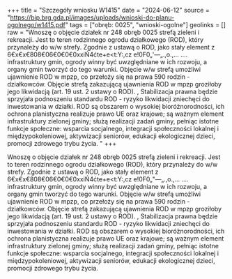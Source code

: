+++
title = "Szczegóły wniosku W1415"
date = "2024-06-12"
source = "https://bip.brg.gda.pl/images/uploads/wnioski-do-planu-ogolnego/w1415.pdf"
tags = ["obręb: 0025", "wnioski-ogolne"]
geolinks = []
raw = "Wnoszę o objęcie działek nr 248 obręb 0025 strefą zieleni i rekreacji. Jest to teren rodzinnego ogrodu działkowego (ROD), który przynależy do w/w strefy. Zgodnie z ustawą o ROD, jako stały element z 6€x€x€808€06€0€0€0xxiŃ4ćte+e<t:Y:,cz e!0F0„'—„.,o.,... .... infrastruktury gmin, ogrody winny być uwzględniane w ich rozwoju, a organy gmin tworzyć do tego warunki. Objęcie w/w strefą umożliwi ujawnienie ROD w mpzp, co przełoży się na prawa 590 rodzin - działkowców. Objęcie strefą zakazującą ujawnienia ROD w mpzp groziłoby jego likwidacją (art. 19 ust. 2 ustawy o ROD). , Stabilizacja prawna będzie sprzyjała podnoszeniu standardu ROD - ryzyko likwidacji zniechęci do inwestowania w działki. ROD są obszarem o wysokiej bioróżnorodności, ich ochrona planistyczna realizuje prawo UE oraz krajowe; są ważnym element infrastruktury zielonej gminy; służą realizacji zadań gminy, pełniąc istotne funkcje społeczne: wsparcia socjalnego, integracji społeczności lokalnej i międzypokoleniowej, aktywizacji seniorów, edukacji ekologicznej dzieci, promocji zdrowego trybu życia. "
+++

Wnoszę o objęcie działek nr 248 obręb 0025 strefą zieleni i rekreacji. Jest to teren rodzinnego
ogrodu działkowego (ROD), który przynależy do w/w strefy. Zgodnie z ustawą o ROD, jako stały element
z 6€x€x€808€06€0€0€0xxiŃ4ćte+e<t:Y:,cz e!0F0„"—„.,o.,... ....
infrastruktury gmin, ogrody winny być uwzględniane w ich rozwoju, a organy gmin tworzyć do tego warunki.
Objęcie w/w strefą umożliwi ujawnienie ROD w mpzp, co przełoży się na prawa 590 rodzin - działkowców.
Objęcie strefą zakazującą ujawnienia ROD w mpzp groziłoby jego likwidacją (art. 19 ust. 2 ustawy o ROD). ,
Stabilizacja prawna będzie sprzyjała podnoszeniu standardu ROD - ryzyko likwidacji zniechęci do
inwestowania w działki. ROD są obszarem o wysokiej bioróżnorodności, ich ochrona planistyczna realizuje
prawo UE oraz krajowe; są ważnym element infrastruktury zielonej gminy; służą realizacji zadań gminy,
pełniąc istotne funkcje społeczne: wsparcia socjalnego, integracji społeczności lokalnej i międzypokoleniowej,
aktywizacji seniorów, edukacji ekologicznej dzieci, promocji zdrowego trybu życia.



